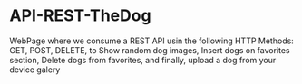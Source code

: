 # API-REST-TheDog
WebPage where we consume a REST API usin the following HTTP Methods: GET, POST, DELETE, to Show random dog images, Insert dogs on favorites section, Delete dogs from favorites, and finally, upload a dog from your device galery 
